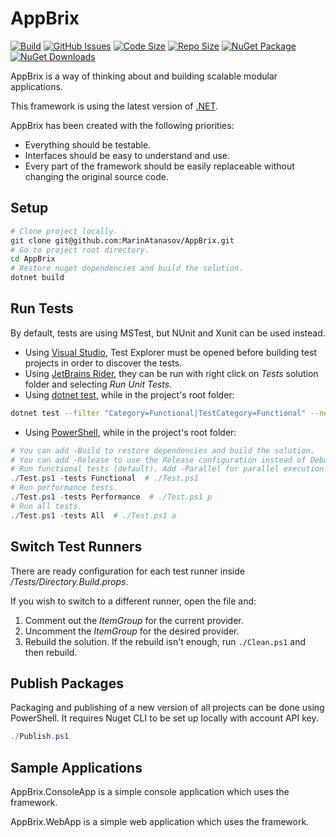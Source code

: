 # AppBrix
[![Build](https://github.com/MarinAtanasov/AppBrix/actions/workflows/build.yml/badge.svg)](https://github.com/MarinAtanasov/AppBrix/actions/workflows/build.yml)
[![GitHub Issues](https://img.shields.io/github/issues/MarinAtanasov/AppBrix.svg?style=flat&logo=github&label=Issues)](https://github.com/MarinAtanasov/AppBrix/issues)
[![Code Size](https://img.shields.io/github/languages/code-size/MarinAtanasov/AppBrix.svg?style=flat&logo=github&label=Code)](https://github.com/MarinAtanasov/AppBrix)
[![Repo Size](https://img.shields.io/github/repo-size/MarinAtanasov/AppBrix.svg?style=flat&logo=github&label=Repo)](https://github.com/MarinAtanasov/AppBrix)
[![NuGet Package](https://img.shields.io/nuget/v/AppBrix.svg?style=flat&logo=nuget&color=success&label=Nuget)](https://www.nuget.org/packages?q=Owner%3Amarin.atanasov.bg+Tags%3AAppBrix)
[![NuGet Downloads](https://img.shields.io/nuget/dt/AppBrix.svg?style=flat&logo=nuget&label=Downloads)](https://www.nuget.org/packages?q=Owner%3Amarin.atanasov.bg+Tags%3AAppBrix)

AppBrix is a way of thinking about and building scalable modular applications.

This framework is using the latest version of [.NET](https://dotnet.microsoft.com/download).

AppBrix has been created with the following priorities:
* Everything should be testable.
* Interfaces should be easy to understand and use.
* Every part of the framework should be easily replaceable without changing the original source code.

## Setup
```Bash
# Clone project locally.
git clone git@github.com:MarinAtanasov/AppBrix.git
# Go to project root directory.
cd AppBrix
# Restore nuget dependencies and build the solution.
dotnet build
```

## Run Tests
By default, tests are using MSTest, but NUnit and Xunit can be used instead.
* Using [Visual Studio](https://visualstudio.microsoft.com/), Test Explorer must be opened before building test projects in order to discover the tests.
* Using [JetBrains Rider](https://www.jetbrains.com/rider/), they can be run with right click on *Tests* solution folder and selecting *Run Unit Tests*.
* Using [dotnet test](https://learn.microsoft.com/en-us/dotnet/core/tools/dotnet-test), while in the project's root folder:
```Bash
dotnet test --filter "Category=Functional|TestCategory=Functional" --nologo --verbosity minimal
```
* Using [PowerShell](https://github.com/PowerShell/PowerShell), while in the project's root folder:
```Powershell
# You can add -Build to restore dependencies and build the solution.
# You can add -Release to use the Release configuration instead of Debug.
# Run functional tests (default). Add -Parallel for parallel execution.
./Test.ps1 -tests Functional  # ./Test.ps1
# Run performance tests.
./Test.ps1 -tests Performance  # ./Test.ps1 p
# Run all tests.
./Test.ps1 -tests All  # ./Test.ps1 a
```

## Switch Test Runners
There are ready configuration for each test runner inside _/Tests/Directory.Build.props_.

If you wish to switch to a different runner, open the file and:
1. Comment out the _ItemGroup_ for the current provider.
2. Uncomment the _ItemGroup_ for the desired provider.
3. Rebuild the solution. If the rebuild isn't enough, run `./Clean.ps1` and then rebuild.

## Publish Packages
Packaging and publishing of a new version of all projects can be done using PowerShell.
It requires Nuget CLI to be set up locally with account API key.
```Powershell
./Publish.ps1
```

## Sample Applications
AppBrix.ConsoleApp is a simple console application which uses the framework.

AppBrix.WebApp is a simple web application which uses the framework.

